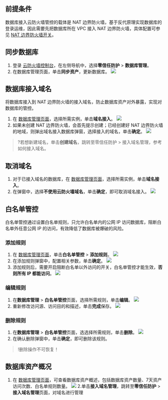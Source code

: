 ## 前提条件
数据库接入云防火墙管控的载体是 NAT 边界防火墙，基于反代原理实现数据库的登录运维，因此需要先把数据库所在 VPC 接入 NAT 边界防火墙，具体配置可参见 [NAT 边界防火墙开关](https://cloud.tencent.com/document/product/1132/46929)。


## 同步数据库
1. 登录 [云防火墙控制台](https://console.cloud.tencent.com/cfw/identityauth)，在左侧导航中，选择**零信任防护** > **数据库管理**。
2. 在数据库管理页面，单击**同步资产**，更新数据库。
![](https://qcloudimg.tencent-cloud.cn/raw/e4a16a7f13df62a7aaf22e339ef21327.png)


## 数据库接入域名
将数据库接入到 NAT 边界防火墙的接入域名，防止数据库资产对外暴露，实现对数据库的管控。

1. 在 [数据库管理页面](https://console.cloud.tencent.com/cfw/identityauth/database)，选择所需实例，单击**域名接入**。
![](https://qcloudimg.tencent-cloud.cn/raw/3c6a6ae3dfe87f3a3d14f518f04f975e.png)
2. 如果未创建 NAT 边界防火墙，会首先提示创建；已经创建好 NAT 边界防火墙的地域，则弹出域名接入数据库弹窗，选择接入的域名，单击**确定**。
![](https://qcloudimg.tencent-cloud.cn/raw/a447665bebb951d91784c13cc6260103.png)
>?若想新建域名，单击**创建域名**，跳转至零信任防护 > 接入域名管理，参考如何接入域名。
>

## 取消域名
1. 对于已接入域名的数据库，在 [数据库管理页面](https://console.cloud.tencent.com/cfw/identityauth/database)，选择所需实例，单击**域名接入**。
2. 在弹窗中，选择**不使用云防火墙域名**，单击**确定**，即可取消域名接入。
![](https://qcloudimg.tencent-cloud.cn/raw/beedd900e2e821391d61e763ae394af4.png)


## 白名单管控
白名单管控通过设置白名单规则，只允许白名单内的公网 IP 访问数据库，阻断白名单外任意公网 IP 的访问，有效降低了数据库被爆破的风险。

### 添加规则
1. 在 [数据库管理页面](https://console.cloud.tencent.com/cfw/identityauth/database)，单击**白名单管控** > **添加规则**。
![](https://qcloudimg.tencent-cloud.cn/raw/5353bc123d2f265fec7ffa677818618a.png)
2. 在添加规则弹窗中，配置相关参数，单击**确定**。
![](https://qcloudimg.tencent-cloud.cn/raw/f67fff601cdaaecc899160f54a0288b0.png)
3. 添加规则后，需要开启阻断白名单以外访问的开关，白名单管控才能生效，**否则所有 IP 都能访问**。
![](https://qcloudimg.tencent-cloud.cn/raw/dcf4b0140c3b0773ea8d7d59736f37ba.png)

### 编辑规则
1. 在**数据库管理** > **白名单管控**页面，选择所需规则，单击**编辑**。
![](https://qcloudimg.tencent-cloud.cn/raw/f545a19690c5755311b20245e5bea9ff.png)
2. 重新修改访问源、访问目的和描述，单击**完成**保存。
![](https://qcloudimg.tencent-cloud.cn/raw/246ea9f50156e2de108ad3c04dfb5c62.png)


### 删除规则
1. 在**数据库管理** > **白名单管控**页面，选选择所需规则，单击**删除**。
![](https://qcloudimg.tencent-cloud.cn/raw/578f3ea5af23ba826e73c0810ff8b55c.png)
2. 在确认删除弹窗中，单击**确定**，即可删除该规则。
>!删除操作不可恢复！

## 数据库资产概况
1. 在 [数据库管理页面](https://console.cloud.tencent.com/cfw/identityauth/database)，可查看数据库资产概述，包括数据库资产数量、7天资产访问次数、白名单规则数量。
![](https://qcloudimg.tencent-cloud.cn/raw/624efb64c1836925b64df0c82733b79a.png)
2.单击**接入域名管理**，跳转至**零信任防护** > **接入域名管理**页面，对域名进行管理

